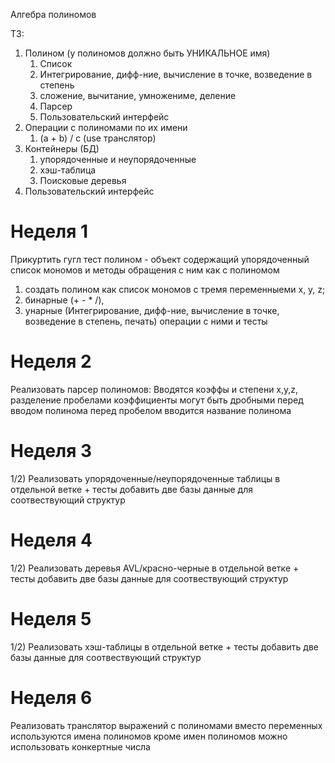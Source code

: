 
Алгебра полиномов

ТЗ:

1. Полином (у полиномов должно быть УНИКАЛЬНОЕ имя)
	1) Список
	2) Интегрирование, дифф-ние, вычисление в точке, возведение в степень
	3) сложение, вычитание, умножениме, деление
	4) Парсер
	5) Пользовательский интерфейс
2. Операции с полиномами по их имени
	1) (a + b) / c (use транслятор)
3. Контейнеры (БД)
	1) упорядоченные и неупорядоченные
	2) хэш-таблица 
	3) Поисковые деревья
4. Пользовательский интерфейс


# Неделя 1
Прикуртить гугл тест
полином - объект содержащий упорядоченный список мономов и методы обращения с ним как с полиномом
1) создать полином как список мономов с тремя переменныеми x, y, z; 
2) бинарные (+ - * /), 
3) унарные (Интегрирование, дифф-ние, вычисление в точке, возведение в степень, печать) операции с ними и тесты

# Неделя 2
Реализовать парсер полиномов:
Вводятся коэффы и степени x,y,z, разделение пробелами
коэффициенты могут быть дробными
перед вводом полинома перед пробелом вводится название полинома

# Неделя 3 
1/2) Реализовать упорядоченные/неупорядоченные таблицы в отдельной ветке + тесты
добавить две базы данные для соотвествующий структур

# Неделя 4
1/2) Реализовать деревья AVL/красно-черные в отдельной ветке + тесты
добавить две базы данные для соотвествующий структур

# Неделя 5
1/2) Реализовать хэш-таблицы в отдельной ветке + тесты 
добавить две базы данные для соотвествующий структур

# Неделя 6
Реализовать транслятор выражений с полиномами 
вместо переменных используются имена полиномов
кроме имен полиномов можно использовать конкертные числа
